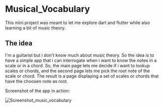 # Musical_Vocabulary

This mini project was meant to let me explore dart and flutter while also learning a bit of music theory.

## The idea

I'm a guitarist but i don't know much about music theory. So the idea is to have a simple app that i can interrogate when i want to know the notes in a scale or in a chord.
So, the main page lets me decide if i want to lookup scales or chords, and the second page lets me pick the root note of the scale or chord. The result is a page displaying a set of scales or chords that have the choosen note as root.

Screenshot of the app in action:

![Screenshot_music_vocabulary](https://user-images.githubusercontent.com/26527575/91875557-ea0bdd00-ec7b-11ea-955c-16d185ae3e99.png)
